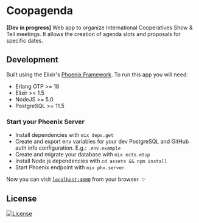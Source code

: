 # Coopagenda

**[Dev in progress]** Web app to organize International Cooperatives Show & Tell meetings. It allows the creation of agenda slots and proposals for specific dates.

## Development

Built using the Elixir's [Phoenix Framework](https://phoenixframework.org/). To run this app you will need:

- Erlang OTP >= 18
- Elixir >= 1.5
- NodeJS >= 5.0
- PostgreSQL >= 11.5

### Start your Phoenix Server

- Install dependencies with `mix deps.get`
- Create and export env variables for your dev PostgreSQL and GitHub auth info configuration. E.g.: `.env.example`
- Create and migrate your database with `mix ecto.etup`
- Install Node.js dependencies with `cd assets && npm install`
- Start Phoenix endpoint with `mix phx.server`

Now you can visit [`localhost:4000`](http://localhost:4000) from your browser.  :sparkles:

## License

[![License](https://img.shields.io/github/license/nayracoop/coopagenda)](LICENSE.md)
